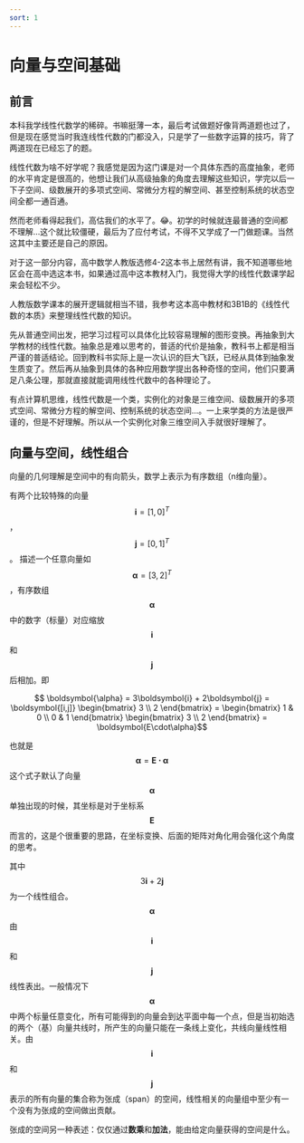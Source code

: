 ```yaml
---
sort: 1
---
```

# 向量与空间基础
<!--向量与空间-->

## 前言

本科我学线性代数学的稀碎。书嘛挺薄一本，最后考试做题好像背两道题也过了，但是现在感觉当时我连线性代数的门都没入，只是学了一些数字运算的技巧，背了两道现在已经忘了的题。

线性代数为啥不好学呢？我感觉是因为这门课是对一个具体东西的高度抽象，老师的水平肯定是很高的，他想让我们从高级抽象的角度去理解这些知识，学完以后一下子空间、级数展开的多项式空间、常微分方程的解空间、甚至控制系统的状态空间全都一通百通。

然而老师看得起我们，高估我们的水平了。😂。初学的时候就连最普通的空间都不理解...这个就比较僵硬，最后为了应付考试，不得不又学成了一门做题课。当然这其中主要还是自己的原因。

对于这一部分内容，高中数学人教版选修4-2这本书上居然有讲，我不知道哪些地区会在高中选这本书，如果通过高中这本教材入门，我觉得大学的线性代数课学起来会轻松不少。

人教版数学课本的展开逻辑就相当不错，我参考这本高中教材和3B1B的《线性代数的本质》来整理线性代数的知识。

先从普通空间出发，把学习过程可以具体化比较容易理解的图形变换。再抽象到大学教材的线性代数。抽象总是难以思考的，普适的代价是抽象，教科书上都是相当严谨的普适结论。回到教科书实际上是一次认识的巨大飞跃，已经从具体到抽象发生质变了。然后再从抽象到具体的各种应用数学提出各种奇怪的空间，他们只要满足八条公理，那就直接就能调用线性代数中的各种理论了。

有点计算机思维，线性代数是一个类，实例化的对象是三维空间、级数展开的多项式空间、常微分方程的解空间、控制系统的状态空间...。一上来学类的方法是很严谨的，但是不好理解。所以从一个实例化对象三维空间入手就很好理解了。


## 向量与空间，线性组合

向量的几何理解是空间中的有向箭头，数学上表示为有序数组（n维向量）。

有两个比较特殊的向量$$ \boldsymbol{i} = [1,0]^T $$，$$ \boldsymbol{j} = [0,1]^T $$。
描述一个任意向量如$$ \boldsymbol{\alpha}=[3,2]^T $$，有序数组$$ \boldsymbol{\alpha}$$中的数字（标量）对应缩放$$\boldsymbol{i} $$和$$ \boldsymbol{j} $$后相加。即

$$ \boldsymbol{\alpha} = 3\boldsymbol{i} + 2\boldsymbol{j} = \boldsymbol{[i,j]} \begin{bmatrix} 3 \\ 2 \end{bmatrix} = \begin{bmatrix} 1 & 0 \\ 0 & 1 \end{bmatrix} \begin{bmatrix} 3 \\ 2 \end{bmatrix} = \boldsymbol{E\cdot\alpha}$$

也就是$$ \boldsymbol{\alpha} = \boldsymbol{E\cdot\alpha}$$这个式子默认了向量$$ \boldsymbol{\alpha} $$单独出现的时候，其坐标是对于坐标系$$ \boldsymbol{E} $$而言的，这是个很重要的思路，在坐标变换、后面的矩阵对角化用会强化这个角度的思考。

其中$$ 3\boldsymbol{i} + 2\boldsymbol{j} $$为一个线性组合。$$ \boldsymbol{\alpha} $$由$$\boldsymbol{i}$$和$$\boldsymbol{j}$$线性表出。一般情况下$$ \boldsymbol{\alpha} $$中两个标量任意变化，所有可能得到的向量会到达平面中每一个点，但是当初始选的两个（基）向量共线时，所产生的向量只能在一条线上变化，共线向量线性相关。由$$\boldsymbol{i}$$和$$\boldsymbol{j}$$表示的所有向量的集合称为张成（span）的空间，线性相关的向量组中至少有一个没有为张成的空间做出贡献。

张成的空间另一种表述：仅仅通过**数乘**和**加法**，能由给定向量获得的空间是什么。


